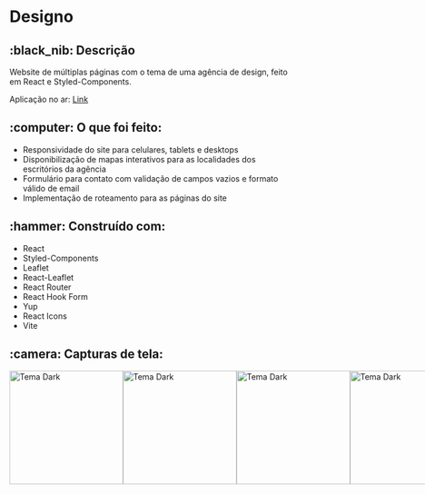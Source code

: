 <h1>Designo</h1>

<h2>:black_nib: Descrição</h2>
<p>Website de múltiplas páginas com o tema de uma agência de design, feito em React e Styled-Components.</p>

Aplicação no ar: [Link](https://website-designo-mu.vercel.app/)

<h2> :computer: O que foi feito:</h2>

<ul>
  <li>Responsividade do site para celulares, tablets e desktops</li>
  <li>Disponibilização de mapas interativos para as localidades dos escritórios da agência</li>
  <li>Formulário para contato com validação de campos vazios e formato válido de email</li>
  <li>Implementação de roteamento para as páginas do site</li>
</ul>

<h2> :hammer: Construído com:</h2>

<ul>
  <li>React</li>
  <li>Styled-Components</li>
  <li>Leaflet</li>
  <li>React-Leaflet</li>
  <li>React Router</li>
  <li>React Hook Form</li>
  <li>Yup</li>
  <li>React Icons</li>
  <li>Vite</li>
</ul>

<h2> :camera: Capturas de tela:</h2>

<div style="display: flex; justify-content: space-between; align-items: flex-start;">
  <img src="https://github.com/jvictorPS/Website_Designo/assets/100648619/9150db55-033e-4ba0-9225-2b508c5ceee5" alt="Tema Dark" width="200" style="vertical-align: top;">
  <img src="https://github.com/jvictorPS/Website_Designo/assets/100648619/f6fb264a-ed5a-405b-963a-1f298eee7c4e" alt="Tema Dark" width="200" style="vertical-align: top;">
  <img src="https://github.com/jvictorPS/Website_Designo/assets/100648619/5dd390e2-3c43-40bf-855c-59b9f6b58407" alt="Tema Dark" width="200" style="vertical-align: top;">
  <img src="https://github.com/jvictorPS/Website_Designo/assets/100648619/504b00c6-52a0-41ab-b0d2-8df7dbcf1a79" alt="Tema Dark" width="200" style="vertical-align: top;">
</div>



